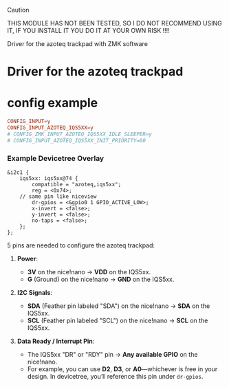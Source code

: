 > [!CAUTION]
> THIS MODULE HAS NOT BEEN TESTED, SO I DO NOT RECOMMEND USING IT, IF YOU
> INSTALL IT YOU DO IT AT YOUR OWN RISK !!!!

Driver for the azoteq trackpad with ZMK software
# Driver for the azoteq trackpad

# config example

```conf
CONFIG_INPUT=y
CONFIG_INPUT_AZOTEQ_IQS5XX=y
# CONFIG_ZMK_INPUT_AZOTEQ_IQS5XX_IDLE_SLEEPER=y
# CONFIG_INPUT_AZOTEQ_IQS5XX_INIT_PRIORITY=60
```

### Example Devicetree Overlay
```dts
&i2c1 {
    iqs5xx: iqs5xx@74 {
        compatible = "azoteq,iqs5xx";
        reg = <0x74>;
	// same pin like niceview
        dr-gpios = <&gpio0 1 GPIO_ACTIVE_LOW>;
        x-invert = <false>;
        y-invert = <false>;
        no-taps = <false>;
    };
};
```

5 pins are needed to configure the azoteq trackpad:

1. **Power**:
   - **3V** on the nice!nano -> **VDD** on the IQS5xx.
   - **G** (Ground) on the nice!nano -> **GND** on the IQS5xx.

2. **I2C Signals**:
   - **SDA** (Feather pin labeled "SDA") on the nice!nano -> **SDA** on the
     IQS5xx.
   - **SCL** (Feather pin labeled "SCL") on the nice!nano -> **SCL** on the
     IQS5xx.

3. **Data Ready / Interrupt Pin**:
   - The IQS5xx "DR" or "RDY" pin -> **Any available GPIO** on the nice!nano.
   - For example, you can use **D2**, **D3**, or **A0**—whichever is free in
     your design. In devicetree, you’ll reference this pin under `dr-gpios`.


[//]: # ( vim: set fdm=marker: )
